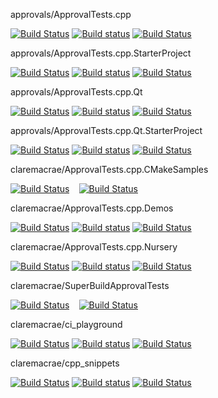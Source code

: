 
approvals/ApprovalTests.cpp

[![Build Status](https://api.travis-ci.org/approvals/ApprovalTests.cpp.svg?branch=master)](https://travis-ci.org/approvals/ApprovalTests.cpp/builds) 
[![Build status](https://ci.appveyor.com/api/projects/status/lf3i76ije89oihi5/branch/master?svg=true)](https://ci.appveyor.com/project/isidore/approvaltests-cpp/branch/master) 
[![Build Status](https://github.com/approvals/ApprovalTests.cpp/workflows/build/badge.svg?branch=master)](https://github.com/approvals/ApprovalTests.cpp/actions?query=branch%3Amaster) 

approvals/ApprovalTests.cpp.StarterProject

[![Build Status](https://api.travis-ci.org/approvals/ApprovalTests.cpp.StarterProject.svg?branch=master)](https://travis-ci.org/approvals/ApprovalTests.cpp.StarterProject/builds) 
[![Build status](https://ci.appveyor.com/api/projects/status/qx0546k6ii57919w/branch/master?svg=true)](https://ci.appveyor.com/project/isidore/approvaltests-cpp-starterproject/branch/master) 
[![Build Status](https://github.com/approvals/ApprovalTests.cpp.StarterProject/workflows/build/badge.svg?branch=master)](https://github.com/approvals/ApprovalTests.cpp.StarterProject/actions?query=branch%3Amaster) 

approvals/ApprovalTests.cpp.Qt

[![Build Status](https://travis-ci.com/approvals/ApprovalTests.cpp.Qt.svg?branch=master)](https://travis-ci.com/approvals/ApprovalTests.cpp.Qt/builds) 
[![Build status](https://ci.appveyor.com/api/projects/status/pf8et0nk1mdajskf/branch/master?svg=true)](https://ci.appveyor.com/project/isidore/approvaltests-cpp-qt/branch/master) 
[![Build Status](https://github.com/approvals/ApprovalTests.cpp.Qt/workflows/build/badge.svg?branch=master)](https://github.com/approvals/ApprovalTests.cpp.Qt/actions?query=branch%3Amaster) 

approvals/ApprovalTests.cpp.Qt.StarterProject

[![Build Status](https://travis-ci.com/approvals/ApprovalTests.cpp.Qt.StarterProject.svg?branch=master)](https://travis-ci.com/approvals/ApprovalTests.cpp.Qt.StarterProject/builds) 
[![Build status](https://ci.appveyor.com/api/projects/status/tpitsul9axlv93uk/branch/master?svg=true)](https://ci.appveyor.com/project/isidore/approvaltests-cpp-qt-starterproject/branch/master) 
[![Build Status](https://github.com/approvals/ApprovalTests.cpp.Qt.StarterProject/workflows/build/badge.svg?branch=master)](https://github.com/approvals/ApprovalTests.cpp.Qt.StarterProject/actions?query=branch%3Amaster) 

claremacrae/ApprovalTests.cpp.CMakeSamples

[![Build Status](https://travis-ci.com/claremacrae/ApprovalTests.cpp.CMakeSamples.svg?branch=main)](https://travis-ci.com/claremacrae/ApprovalTests.cpp.CMakeSamples/builds) 
` ` 
[![Build Status](https://github.com/claremacrae/ApprovalTests.cpp.CMakeSamples/workflows/build/badge.svg?branch=main)](https://github.com/claremacrae/ApprovalTests.cpp.CMakeSamples/actions?query=branch%3Amain) 

claremacrae/ApprovalTests.cpp.Demos

[![Build Status](https://travis-ci.com/claremacrae/ApprovalTests.cpp.Demos.svg?branch=master)](https://travis-ci.com/claremacrae/ApprovalTests.cpp.Demos/builds) 
[![Build status](https://ci.appveyor.com/api/projects/status/22e9j3e5pyviumrj/branch/master?svg=true)](https://ci.appveyor.com/project/claremacrae/approvaltests-cpp-demos/branch/master) 
[![Build Status](https://github.com/claremacrae/ApprovalTests.cpp.Demos/workflows/build/badge.svg?branch=master)](https://github.com/claremacrae/ApprovalTests.cpp.Demos/actions?query=branch%3Amaster) 

claremacrae/ApprovalTests.cpp.Nursery

[![Build Status](https://travis-ci.com/claremacrae/ApprovalTests.cpp.Nursery.svg?branch=main)](https://travis-ci.com/claremacrae/ApprovalTests.cpp.Nursery/builds) 
[![Build status](https://ci.appveyor.com/api/projects/status/iqtnpa83t13os98v/branch/main?svg=true)](https://ci.appveyor.com/project/claremacrae/approvaltests-cpp-nursery/branch/main) 
[![Build Status](https://github.com/claremacrae/ApprovalTests.cpp.Nursery/workflows/build/badge.svg?branch=main)](https://github.com/claremacrae/ApprovalTests.cpp.Nursery/actions?query=branch%3Amain) 

claremacrae/SuperBuildApprovalTests

[![Build Status](https://travis-ci.com/claremacrae/SuperBuildApprovalTests.svg?branch=main)](https://travis-ci.com/claremacrae/SuperBuildApprovalTests/builds) 
` ` 
[![Build Status](https://github.com/claremacrae/SuperBuildApprovalTests/workflows/build/badge.svg?branch=main)](https://github.com/claremacrae/SuperBuildApprovalTests/actions?query=branch%3Amain) 

claremacrae/ci_playground

[![Build Status](https://travis-ci.com/claremacrae/ci_playground.svg?branch=trunk)](https://travis-ci.com/claremacrae/ci_playground/builds) 
[![Build status](https://ci.appveyor.com/api/projects/status/cbksrgvypq5vksy2/branch/trunk?svg=true)](https://ci.appveyor.com/project/claremacrae/ci-playground/branch/trunk) 
[![Build Status](https://github.com/claremacrae/ci_playground/workflows/build/badge.svg?branch=trunk)](https://github.com/claremacrae/ci_playground/actions?query=branch%3Atrunk) 

claremacrae/cpp_snippets

[![Build Status](https://travis-ci.com/claremacrae/cpp_snippets.svg?branch=main)](https://travis-ci.com/claremacrae/cpp_snippets/builds) 
[![Build status](https://ci.appveyor.com/api/projects/status/hqf8xh615dyp3u4l/branch/main?svg=true)](https://ci.appveyor.com/project/claremacrae/cpp-snippets/branch/main) 
[![Build Status](https://github.com/claremacrae/cpp_snippets/workflows/build/badge.svg?branch=main)](https://github.com/claremacrae/cpp_snippets/actions?query=branch%3Amain) 
